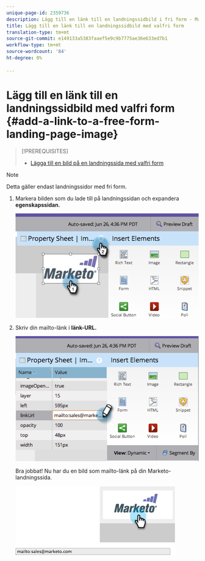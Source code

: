 ```yaml
---
unique-page-id: 2359736
description: Lägg till en länk till en landningssidbild i fri form - Marketo Docs - produktdokumentation
title: Lägg till en länk till en landningssidbild med valfri form
translation-type: tm+mt
source-git-commit: e149133a5383faaef5e9c9b7775ae36e633ed7b1
workflow-type: tm+mt
source-wordcount: '84'
ht-degree: 0%

---
```



# Lägg till en länk till en landningssidbild med valfri form {#add-a-link-to-a-free-form-landing-page-image}

>[!PREREQUISITES]
>
>* [Lägga till en bild på en landningssida med valfri form](add-an-image-to-a-free-form-landing-page.md)

>



>[!NOTE]
>
>Detta gäller endast landningssidor med fri form.

1. Markera bilden som du lade till på landningssidan och expandera **egenskapssidan.**

   ![](assets/image2014-9-18-15-3a29-3a0.png)

1. Skriv din mailto-länk i **länk-URL.**

   ![](assets/image2014-9-18-15-3a29-3a21.png)

   Bra jobbat! Nu har du en bild som mailto-länk på din Marketo-landningssida.

   ![](assets/image2014-9-18-15-3a29-3a38.png)

